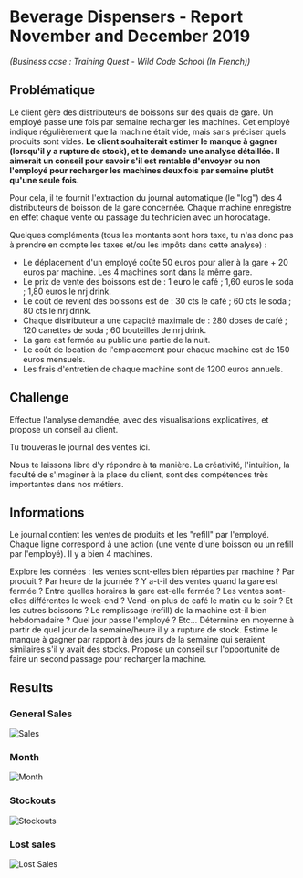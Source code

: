 # Beverage Dispensers - Report November and December 2019

*(Business case : Training Quest - Wild Code School (In French))*

## Problématique

Le client gère des distributeurs de boissons sur des quais de gare. Un employé passe une fois par semaine recharger les machines. Cet employé indique régulièrement que la machine était vide, mais sans préciser quels produits sont vides. **Le client souhaiterait estimer le manque à gagner (lorsqu'il y a rupture de stock), et te demande une analyse détaillée. Il aimerait un conseil pour savoir s'il est rentable d'envoyer ou non l'employé pour recharger les machines deux fois par semaine plutôt qu'une seule fois.**

Pour cela, il te fournit l'extraction du journal automatique (le "log") des 4 distributeurs de boisson de la gare concernée. Chaque machine enregistre en effet chaque vente ou passage du technicien avec un horodatage.

Quelques compléments (tous les montants sont hors taxe, tu n'as donc pas à prendre en compte les taxes et/ou les impôts dans cette analyse) :

- Le déplacement d'un employé coûte 50 euros pour aller à la gare + 20 euros par machine. Les 4 machines sont dans la même gare.
- Le prix de vente des boissons est de : 1 euro le café ; 1,60 euros le soda ; 1,80 euros le nrj drink.
- Le coût de revient des boissons est de : 30 cts le café ; 60 cts le soda ; 80 cts le nrj drink.
- Chaque distributeur a une capacité maximale de : 280 doses de café ; 120 canettes de soda ; 60 bouteilles de nrj drink.
- La gare est fermée au public une partie de la nuit.
- Le coût de location de l'emplacement pour chaque machine est de 150 euros mensuels.
- Les frais d'entretien de chaque machine sont de 1200 euros annuels.

## Challenge

Effectue l'analyse demandée, avec des visualisations explicatives, et propose un conseil au client.

Tu trouveras le journal des ventes ici.

Nous te laissons libre d'y répondre à ta manière. La créativité, l'intuition, la faculté de s'imaginer à la place du client, sont des compétences très importantes dans nos métiers.

## Informations

Le journal contient les ventes de produits et les "refill" par l'employé. Chaque ligne correspond à une action (une vente d'une boisson ou un refill par l'employé). Il y a bien 4 machines.

Explore les données : les ventes sont-elles bien réparties par machine ? Par produit ? Par heure de la journée ? Y a-t-il des ventes quand la gare est fermée ? Entre quelles horaires la gare est-elle fermée ? Les ventes sont-elles différentes le week-end ? Vend-on plus de café le matin ou le soir ? Et les autres boissons ? Le remplissage (refill) de la machine est-il bien hebdomadaire ? Quel jour passe l'employé ? Etc... Détermine en moyenne à partir de quel jour de la semaine/heure il y a rupture de stock. Estime le manque à gagner par rapport à des jours de la semaine qui seraient similaires s'il y avait des stocks. Propose un conseil sur l'opportunité de faire un second passage pour recharger la machine.

## Results

### General Sales

![Sales](https://github.com/Laetitia-Deken/Beverage-Dispensers_Report-November-and-December-2019/blob/bb0b207dcc2c2463f8e01576eb74d7749eeed51a/Beverage%20Dispensers%20-%20Report%20November%20and%20December%202019%20(sales).png "Sales")

### Month

![Month](https://github.com/Laetitia-Deken/Beverage-Dispensers_Report-November-and-December-2019/blob/bb0b207dcc2c2463f8e01576eb74d7749eeed51a/Beverage%20Dispensers%20-%20Report%20November%20and%20December%202019%20(month).png "Month")

### Stockouts

![Stockouts](https://github.com/Laetitia-Deken/Beverage-Dispensers_Report-November-and-December-2019/blob/bb0b207dcc2c2463f8e01576eb74d7749eeed51a/Beverage%20Dispensers%20-%20Report%20November%20and%20December%202019%20(stockouts).png "Stockouts")

### Lost sales

![Lost Sales](https://github.com/Laetitia-Deken/Beverage-Dispensers_Report-November-and-December-2019/blob/bb0b207dcc2c2463f8e01576eb74d7749eeed51a/Beverage%20Dispensers%20-%20Report%20November%20and%20December%202019%20(lost%20sales).png "Lost Sales")

